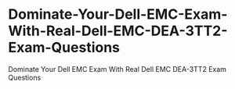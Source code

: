 # Dominate-Your-Dell-EMC-Exam-With-Real-Dell-EMC-DEA-3TT2-Exam-Questions
Dominate Your Dell EMC Exam With Real Dell EMC DEA-3TT2 Exam Questions

